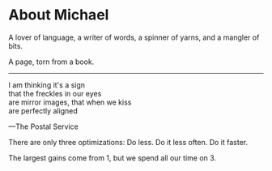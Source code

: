 # About Michael

A lover of language,
a writer of words,
a spinner of yarns,
and a mangler of bits.


A page, torn from a book.

---

I am thinking it's a sign \
that the freckles in our eyes \
are mirror images, that when we kiss \
are perfectly aligned

 —The Postal Service


There are only three optimizations: Do less. Do it less often. Do it faster.

The largest gains come from 1, but we spend all our time on 3.